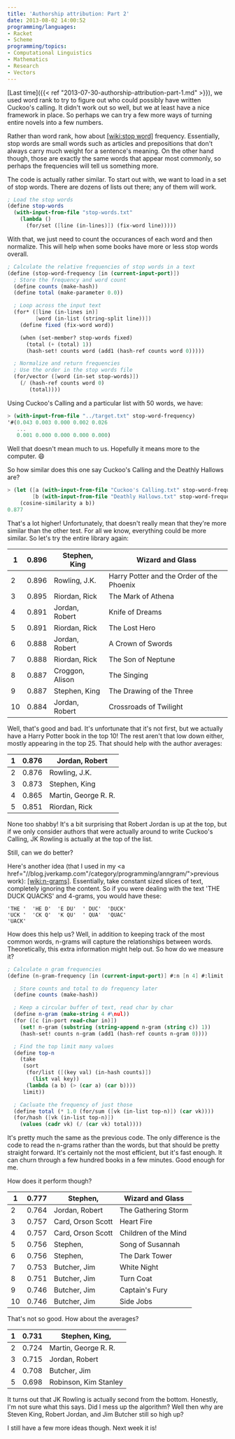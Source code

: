 ```yaml
---
title: 'Authorship attribution: Part 2'
date: 2013-08-02 14:00:52
programming/languages:
- Racket
- Scheme
programming/topics:
- Computational Linguistics
- Mathematics
- Research
- Vectors
---
```

[Last time]({{< ref "2013-07-30-authorship-attribution-part-1.md" >}}), we used word rank to try to figure out who could possibly have written Cuckoo's calling. It didn't work out so well, but we at least have a nice framework in place. So perhaps we can try a few more ways of turning entire novels into a few numbers.

<!--more-->

Rather than word rank, how about [[wiki:stop word]]() frequency. Essentially, stop words are small words such as articles and prepositions that don't always carry much weight for a sentence's meaning. On the other hand though, those are exactly the same words that appear most commonly, so perhaps the frequencies will tell us something more.

The code is actually rather similar. To start out with, we want to load in a set of stop words. There are dozens of lists out there; any of them will work.

```scheme
; Load the stop words
(define stop-words
  (with-input-from-file "stop-words.txt"
    (lambda ()
      (for/set ([line (in-lines)]) (fix-word line)))))
```

With that, we just need to count the occurances of each word and then normalize. This will help when some books have more or less stop words overall. 

```scheme
; Calculate the relative frequencies of stop words in a text
(define (stop-word-frequency [in (current-input-port)])
  ; Store the frequency and word count
  (define counts (make-hash))
  (define total (make-parameter 0.0))

  ; Loop across the input text
  (for* ([line (in-lines in)]
         [word (in-list (string-split line))])
    (define fixed (fix-word word))

    (when (set-member? stop-words fixed)
      (total (+ (total) 1))
      (hash-set! counts word (add1 (hash-ref counts word 0)))))

  ; Normalize and return frequencies
  ; Use the order in the stop words file
  (for/vector ([word (in-set stop-words)])
    (/ (hash-ref counts word 0)
       (total))))
```

Using Cuckoo's Calling and a particular list with 50 words, we have:

```scheme
> (with-input-from-file "../target.txt" stop-word-frequency)
'#(0.043 0.003 0.000 0.002 0.026
   ...
   0.001 0.000 0.000 0.000 0.000)
```

Well that doesn't mean much to us. Hopefully it means more to the computer. :smile: 

So how similar does this one say Cuckoo's Calling and the Deathly Hallows are?

```scheme
> (let ([a (with-input-from-file "Cuckoo's Calling.txt" stop-word-frequency)]
        [b (with-input-from-file "Deathly Hallows.txt" stop-word-frequency)])
    (cosine-similarity a b))
0.877
```

That's a lot higher! Unfortunately, that doesn't really mean that they're more similar than the other test. For all we know, everything could be more similar. So let's try the entire library again:


| 1  | 0.896 |  Stephen, King  |             Wizard and Glass              |
|----|-------|-----------------|-------------------------------------------|
| 2  | 0.896 |  Rowling, J.K.  | Harry Potter and the Order of the Phoenix |
| 3  | 0.895 |  Riordan, Rick  |            The Mark of Athena             |
| 4  | 0.891 | Jordan, Robert  |              Knife of Dreams              |
| 5  | 0.891 |  Riordan, Rick  |               The Lost Hero               |
| 6  | 0.888 | Jordan, Robert  |             A Crown of Swords             |
| 7  | 0.888 |  Riordan, Rick  |            The Son of Neptune             |
| 8  | 0.887 | Croggon, Alison |                The Singing                |
| 9  | 0.887 |  Stephen, King  |         The Drawing of the Three          |
| 10 | 0.884 | Jordan, Robert  |          Crossroads of Twilight           |


Well, that's good and bad. It's unfortunate that it's not first, but we actually have a Harry Potter book in the top 10! The rest aren't that low down either, mostly appearing in the top 25. That should help with the author averages:


| 1 | 0.876 |    Jordan, Robert    |
|---|-------|----------------------|
| 2 | 0.876 |    Rowling, J.K.     |
| 3 | 0.873 |    Stephen, King     |
| 4 | 0.865 | Martin, George R. R. |
| 5 | 0.851 |    Riordan, Rick     |


None too shabby! It's a bit surprising that Robert Jordan is up at the top, but if we only consider authors that were actually around to write Cuckoo's Calling, JK Rowling is actually at the top of the list. 

Still, can we do better?

Here's another idea (that I used in my <a href="//blog.jverkamp.com"/category/programming/anngram/">previous work</a>): [[wiki:n-grams]](). Essentially, take constant sized slices of text, completely ignoring the content. So if you were dealing with the text 'THE DUCK QUACKS' and 4-grams, you would have these:

```
'THE '  'HE D'  'E DU'  ' DUC'  'DUCK'
'UCK '  'CK Q'  'K QU'  ' QUA'  'QUAC'
'UACK'
```

How does this help us? Well, in addition to keeping track of the most common words, n-grams will capture the relationships between words. Theoretically, this extra information might help out. So how do we measure it?

```scheme
; Calculate n gram frequencies
(define (n-gram-frequency [in (current-input-port)] #:n [n 4] #:limit [limit 100])

  ; Store counts and total to do frequency later
  (define counts (make-hash))

  ; Keep a circular buffer of text, read char by char
  (define n-gram (make-string 4 #\nul))
  (for ([c (in-port read-char in)])
    (set! n-gram (substring (string-append n-gram (string c)) 1))
    (hash-set! counts n-gram (add1 (hash-ref counts n-gram 0))))

  ; Find the top limit many values
  (define top-n 
    (take 
     (sort
      (for/list ([(key val) (in-hash counts)])
        (list val key))
      (lambda (a b) (> (car a) (car b))))
     limit))

  ; Cacluate the frequency of just those
  (define total (* 1.0 (for/sum ([vk (in-list top-n)]) (car vk))))
  (for/hash ([vk (in-list top-n)])
    (values (cadr vk) (/ (car vk) total))))
```

It's pretty much the same as the previous code. The only difference is the code to read the n-grams rather than the words, but that should be pretty straight forward. It's certainly not the most efficient, but it's fast enough. It can churn through a few hundred books in a few minutes. Good enough for me.

How does it perform though?


| 1  | 0.777 |     Stephen,      |   Wizard and Glass   |
|----|-------|-------------------|----------------------|
| 2  | 0.764 |  Jordan, Robert   | The Gathering Storm  |
| 3  | 0.757 | Card, Orson Scott |      Heart Fire      |
| 4  | 0.757 | Card, Orson Scott | Children of the Mind |
| 5  | 0.756 |     Stephen,      |   Song of Susannah   |
| 6  | 0.756 |     Stephen,      |    The Dark Tower    |
| 7  | 0.753 |   Butcher, Jim    |     White Night      |
| 8  | 0.751 |   Butcher, Jim    |      Turn Coat       |
| 9  | 0.746 |   Butcher, Jim    |    Captain's Fury    |
| 10 | 0.746 |   Butcher, Jim    |      Side Jobs       |


That's not so good. How about the averages?


| 1 | 0.731 |    Stephen, King,     |
|---|-------|-----------------------|
| 2 | 0.724 | Martin, George R. R.  |
| 3 | 0.715 |    Jordan, Robert     |
| 4 | 0.708 |     Butcher, Jim      |
| 5 | 0.698 | Robinson, Kim Stanley |


It turns out that JK Rowling is actually second from the bottom. Honestly, I'm not sure what this says. Did I mess up the algorithm? Well then why are Steven King, Robert Jordan, and Jim Butcher still so high up?

I still have a few more ideas though. Next week it is!
